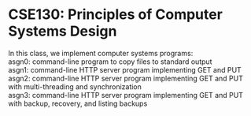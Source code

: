 # CSE130: Principles of Computer Systems Design

In this class, we implement computer systems programs: \
  asgn0: command-line program to copy files to standard output \
  asgn1: command-line HTTP server program implementing GET and PUT \
  asgn2: command-line HTTP server program implementing GET and PUT with multi-threading and synchronization \
  asgn3: command-line HTTP server program implementing GET and PUT with backup, recovery, and listing backups
